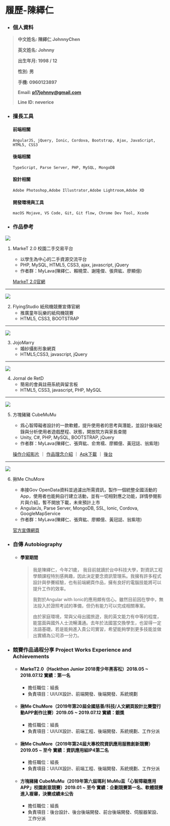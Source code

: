 # 履歷-陳繹仁

- ### **個人資料**

> **中文姓名: 陳繹仁 JohnnyChen**
>
> **英文姓名: Johnny**
>
> **出生年月: 1998 / 12**
>
> **性別: 男**
>
> **手機: 0960123897**
>
> **Email: p17johnny@gmail.com**
>
> **Line ID: neverice**
>


- ### 擅長工具

    #### 前端相關
    ```
    AngularJS, jQuery, Ionic, Cordova, Bootstrap, Ajax, JavaScript, HTML5, CSS3
    ```
    #### 後端相關
    ```
    TypeScript, Parse Server, PHP, MySQL, MongoDB
    ```
    #### 設計相關
    ```
    Adobe Photoshop,Adobe Illustrator,Adobe Lightroom,Adobe XD
    ```
    #### 開發環境與工具
    ```
    macOS Mojave, VS Code, Git, Git flow, Chrome Dev Tool, Xcode
    ```
  
- ### 作品參考

  
![](https://github.com/p17johnny/resume/raw/master/img/chugia.jpg)

1.  MarkeT 2.0 校園二手交易平台
    -  以學生為中心的二手資源交流平台 
    -  PHP, MySQL, HTML5, CSS3, ajax, javascript, jQuery
    -  作者群：MyLava(陳繹仁、賴曉萱、謝隆傑、張齊紘、廖顯億)

    [MarkeT 2.0官網](https://rensv.synology.me/market2_0/chugiamain/index.php)

---

![](https://github.com/p17johnny/resume/raw/master/img/flyingstudio.jpg) 


2.  FlyingStudio 紙飛機競賽宣傳官網
    -  推廣童年玩樂的紙飛機競賽
    -  HTML5, CSS3, BOOTSTRAP

---

![](https://github.com/p17johnny/resume/raw/master/img/jojo.jpg)

3.  JojoMarry
    -  婚紗攝影形象網頁
    -  HTML5,CSS3, javascript, jQuery

---

![](https://github.com/p17johnny/resume/raw/master/img/jnretd.jpg)

4.  Jornal de RetD
    -  簡易的會員註冊系統與留言板
    -  HTML5, CSS3, javascript, PHP, MySQL

---

![](https://github.com/p17johnny/resume/raw/master/img/cubemumu.jpg) 

5.  方塊豬豬 CubeMuMu
    -  爲心智障礙者設計的一款軟體，提升使用者的思考與潛能，並設計後端紀錄與分析使用者遊戲歷程、狀態，開放院方與家長查閱
    -  Unity, C#, PHP, MySQL, BOOTSTRAP, jQuery
    -  作者群：MyLava(陳繹仁、張齊紘、俞育襦、廖顯億、黃冠誌、翁紫瑄)

    [操作介紹影片](https://youtu.be/g91Ds_5bnYU)
    ｜
    [作品理念介紹](https://youtu.be/4zMuve65g0U)
    ｜
    [Apk下載](https://drive.google.com/file/d/1nso1zXQqyFOaqmDqeiZVzffOmT6aTfoU/view?usp=sharing)
    ｜
    [後台](https://rensv.synology.me/MariaMumu/bk/index.php)

---

![](https://github.com/p17johnny/resume/raw/master/img/chumore.jpg) 

6.  揪Me ChuMore
    -  串接Gov OpenData資料並過濾出所需資訊，製作一個統整全國活動的App，使用者也能夠自行建立活動，並有一切相對應之功能，詳情參閱影片與介紹，暫不開放下載，未來預計上市
    -  AngularJs, Parse Server, MongoDB, SSL, Ionic, Cordova, GoogleMapService
    -  作者群：MyLava(陳繹仁、張齊紘、廖顯億、黃冠誌、翁紫瑄)
    
    [官方宣傳網頁](https://rensv.synology.me:3000/)


- ### **自傳 Autobiography**

  - #### **學習期間**

    > 我是陳繹仁，今年21歲， 我目前就讀於台中科技大學，對資訊工程學類課程特別感興趣，因此決定要念資訊管理系。我擁有許多程式設計與參賽經驗，也有前端網頁作品，擁有良好的電腦技能將可以提升工作的效率。
    >
    >我對於Angular with Ionic的應用頗有信心。雖然目前因在學中，無法投入於證照考試的準備，但仍有能力可以完成相關專案。
    >
    >由於家庭環境，常與父母出國旅遊，我的英文能力有中等的程度，能當面與國外人士流暢溝通。去年於法國當交換學生，也習得一定法語基礎。若是能夠進入貴公司實習，希望能夠學到更多技能並做出實績為公司添一分力。
  
- ### **競賽作品過程分享 Project Works Experience and Achievements**

  - #### MarkeT2.0（Hackthon Junior 2018青少年黑客松）2018.05 ~ 2018.07.12 實績：第一名
    -  擔任職位：組長
    -  負責項目：UI/UX設計、前端開發、後端開發、系統規劃
    >
    > 
  - #### 揪Me ChuMore（2019年第20屆全國慈善/科技/人文網頁設計比賽暨行動APP創作比賽）2019.05 ~ 2019.07.12 實績：銀獎
    -  擔任職位：組長
    -  負責項目：UI/UX設計、前端工程、後端開發、系統規劃、工作分派
    >
    > 

  - #### 揪Me ChuMore（2019年第24屆大專校院資訊應用服務創新競賽）2019.05 ~ 至今 實績：資訊應用組IP4第二名
    -  擔任職位：組長
    -  負責項目：UI/UX設計、前端工程、後端開發、系統規劃、工作分派
    >
    > 

  - #### 方塊豬豬 CubeMuMu（2019年第六屆瑪利 MuMu盃「心智障礙應用 APP」校園創意競賽）2019.01 ~ 至今 實績：企劃競賽第一名、軟體競賽進入複審，決賽成績未公告
    -  擔任職位：組長
    -  負責項目：後台設計、後台後端開發、前台後端開發、伺服器架設、工作分派
    >
    > 

